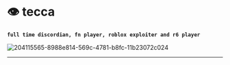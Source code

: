 # 👁 tecca

**`full time discordian, fn player, roblox exploiter and r6 player`**

![204115565-8988e814-569c-4781-b8fc-11b23072c024](https://user-images.githubusercontent.com/90574569/209910000-2afc03d9-0ceb-45b6-ad75-c6fd2b86e2a4.gif)

---
